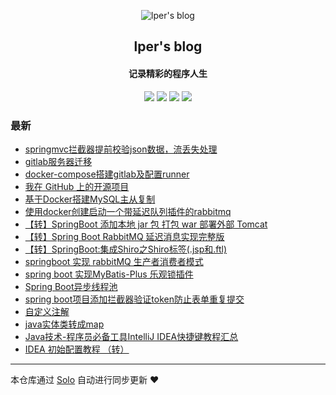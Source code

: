 <p align="center"><img alt="lper's blog" src="https://static.b3log.org/images/brand/solo-32.png"></p><h2 align="center">
lper's blog
</h2>

<h4 align="center">记录精彩的程序人生</h4>
<p align="center"><a title="lper's blog" target="_blank" href="https://github.com/zhang2013lei/solo-blog"><img src="https://img.shields.io/github/last-commit/zhang2013lei/solo-blog.svg?style=flat-square&color=FF9900"></a>
<a title="GitHub repo size in bytes" target="_blank" href="https://github.com/zhang2013lei/solo-blog"><img src="https://img.shields.io/github/repo-size/zhang2013lei/solo-blog.svg?style=flat-square"></a>
<a title="Solo Version" target="_blank" href="https://github.com/88250/solo/releases"><img src="https://img.shields.io/badge/solo-3.6.7-f1e05a.svg?style=flat-square&color=blueviolet"></a>
<a title="Hits" target="_blank" href="https://github.com/88250/hits"><img src="https://hits.b3log.org/zhang2013lei/solo-blog.svg"></a></p>

### 最新

* [springmvc拦截器提前校验json数据，流丢失处理](https://blog.leixj.com/articles/2019/11/26/1574761181390.html)
* [gitlab服务器迁移](https://blog.leixj.com/articles/2019/11/15/1573827899301.html)
* [docker-compose搭建gitlab及配置runner](https://blog.leixj.com/articles/2019/11/15/1573827345905.html)
* [我在 GitHub 上的开源项目](https://blog.leixj.com/my-github-repos)
* [基于Docker搭建MySQL主从复制](https://blog.leixj.com/articles/2019/11/06/1573007387549.html)
* [使用docker创建启动一个带延迟队列插件的rabbitmq](https://blog.leixj.com/articles/2019/11/06/1573005943312.html)
* [【转】SpringBoot 添加本地 jar 包 打包 war 部署外部 Tomcat](https://blog.leixj.com/articles/2019/11/06/1573004829598.html)
* [【转】Spring Boot RabbitMQ 延迟消息实现完整版](https://blog.leixj.com/articles/2019/11/06/1573004589410.html)
* [【转】SpringBoot:集成Shiro之Shiro标签(.jsp和.ftl)](https://blog.leixj.com/articles/2019/11/06/1573004026156.html)
* [springboot 实现 rabbitMQ 生产者消费者模式](https://blog.leixj.com/articles/2019/10/31/1572524022464.html)
* [spring boot 实现MyBatis-Plus 乐观锁插件](https://blog.leixj.com/articles/2019/10/31/1572523990716.html)
* [Spring Boot异步线程池](https://blog.leixj.com/articles/2019/10/31/1572523958304.html)
* [spring boot项目添加拦截器验证token防止表单重复提交](https://blog.leixj.com/articles/2019/10/31/1572523939250.html)
* [自定义注解](https://blog.leixj.com/articles/2019/10/31/1572523919267.html)
* [java实体类转成map](https://blog.leixj.com/articles/2019/10/31/1572523872330.html)
* [Java技术-程序员必备工具IntelliJ IDEA快捷键教程汇总](https://blog.leixj.com/articles/2019/10/31/1572523849603.html)
* [ IDEA 初始配置教程 （转）](https://blog.leixj.com/articles/2019/10/31/1572523724565.html)



---

本仓库通过 [Solo](https://github.com/88250/solo) 自动进行同步更新 ❤️ 